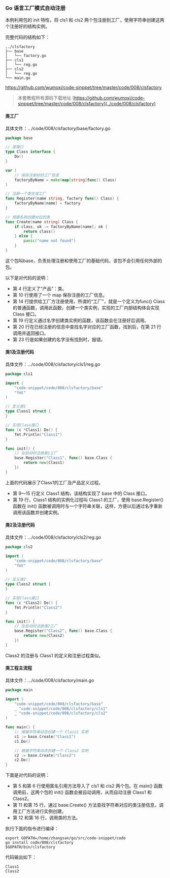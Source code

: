 ### Go 语言工厂模式自动注册

本例利用包的 init 特性，将 cls1 和 cls2 两个包注册到工厂，使用字符串创建这两个注册好的结构实例。

完整代码的结构如下：

```text
../clsfactory
├── base
│   └── factory.go
├── cls1
│   └── reg.go
├── cls2
│   └── reg.go
└── main.go

```
https://github.com/wumoxi/code-sinppet/tree/master/code/008/clsfactory
> 本套教程所有源码下载地址 [https://github.com/wumoxi/code-sinppet/tree/master/code/008/clsfactory](../code/008/clsfactory)


#### 类工厂

具体文件：…/code/008/clsfactory/base/factory.go

```go
package base

// 类接口
type Class interface {
	Do()
}

var (
	// 保存注册好的工厂信息
	factoryByName = make(map[string]func() Class)
)

// 注册一个类生成工厂
func Register(name string, factory func() Class) {
	factoryByName[name] = factory
}

// 根据名称创建对应的类
func Create(name string) Class {
	if class, ok := factoryByName[name]; ok {
		return class()
	} else {
		panic("name not found")
	}
}
```

这个包叫base，负责处理注册和使用工厂的基础代码，该包不会引用任何外部的包。

以下是对代码的说明：

- 第 4 行定义了“产品”：类。
- 第 10 行使用了一个 map 保存注册的工厂信息。
- 第 14 行提供给工厂方注册使用，所谓的“工厂”，就是一个定义为func() Class的普通函数，调用此函数，创建一个类实例，实现的工厂内部结构体会实现 Class 接口。
- 第 19 行定义通过名字创建类实例的函数，该函数会在注册好后调用。
- 第 20 行在已经注册的信息中查找名字对应的工厂函数，找到后，在第 21 行调用并返回接口。
- 第 23 行是如果创建的名字没有找到时，报错。

#### 类1及注册代码

具体文件：…/code/008/clsfactory/cls1/reg.go

```go
package cls1

import (
	"code-snippet/code/008/clsfactory/base"
	"fmt"
)

// 定义类1
type Class1 struct {
}

// 实现Class接口
func (c *Class1) Do() {
	fmt.Println("Class1")
}

func init() {
	// 在启动时注册类1工厂
	base.Register("Class1", func() base.Class {
		return new(Class1)
	})
}
```


上面的代码展示了Class1的工厂及产品定义过程。

- 第 9～15 行定义 Class1 结构，该结构实现了 base 中的 Class 接口。
- 第 19 行，Class1 结构的实例化过程叫 Class1 的工厂，使用 base.Register() 函数在 init() 函数被调用时与一个字符串关联，这样，方便以后通过名字重新调用该函数并创建实例。

#### 类2及注册代码

具体文件：…/code/008/clsfactory/cls2/reg.go

```go
package cls2

import (
	"code-snippet/code/008/clsfactory/base"
	"fmt"
)

// 定义类2
type Class2 struct {
}

// 实现Class接口
func (c *Class2) Do() {
	fmt.Println("Class2")
}

func init() {
	// 在启动时注册类2工厂
	base.Register("Class2", func() base.Class {
		return new(Class2)
	})
}
```

Class2 的注册与 Class1 的定义和注册过程类似。

#### 类工程主流程

具体文件：…/code/008/clsfactory/main.go

```go
package main

import (
	"code-snippet/code/008/clsfactory/base"
	_ "code-snippet/code/008/clsfactory/cls1"
	_ "code-snippet/code/008/clsfactory/cls2"
)

func main() {
	// 根据字符串动态创建一个 Class1 实例
	c1 := base.Create("Class1")
	c1.Do()

	// 根据字符串动态创建一个 Class2 实例
	c2 := base.Create("Class2")
	c2.Do()
}
```

下面是对代码的说明：

- 第 5 和第 6 行使用匿名引用方法导入了 cls1 和 cls2 两个包。在 main() 函数调用前，这两个包的 init() 函数会被自动调用，从而自动注册 Class1 和 Class2。
- 第 11 和第 15 行，通过 base.Create() 方法查找字符串对应的类注册信息，调用工厂方法进行实例创建。
- 第 12 和第 16 行，调用类的方法。

执行下面的指令进行编译：

```text
export GOPATH=/home/zhangsan/go/src/code-snippet/code
go install code/008/clsfactory
$GOPATH/bin/clsfactory
```

代码输出如下：

```text
Class1
Class2
```
